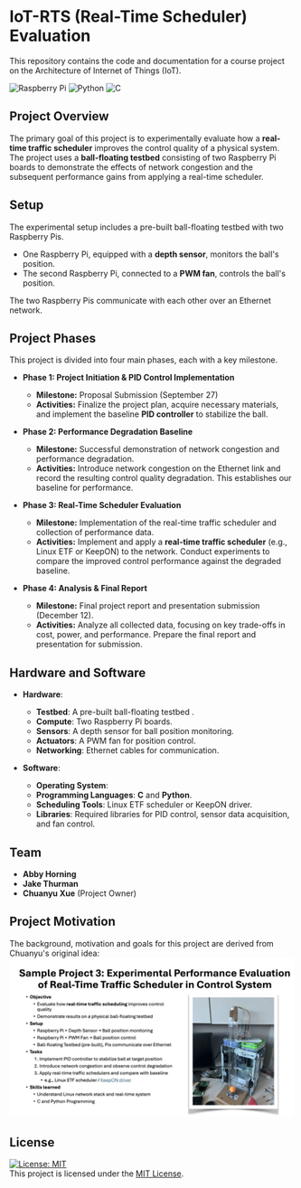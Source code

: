 # IoT-RTS (Real-Time Scheduler) Evaluation

This repository contains the code and documentation for a course project on the Architecture of Internet of Things (IoT).

![Raspberry Pi](https://img.shields.io/badge/-Raspberry_Pi-C51A4A?style=for-the-badge&logo=Raspberry-Pi)
![Python](https://img.shields.io/badge/python-3670A0?style=for-the-badge&logo=python&logoColor=ffdd54)
![C](https://img.shields.io/badge/c-%2300599C.svg?style=for-the-badge&logo=c&logoColor=white)

## Project Overview
The primary goal of this project is to experimentally evaluate how a **real-time traffic scheduler** improves the control quality of a physical system. The project uses a **ball-floating testbed** consisting of two Raspberry Pi boards to demonstrate the effects of network congestion and the subsequent performance gains from applying a real-time scheduler.

## Setup
The experimental setup includes a pre-built ball-floating testbed with two Raspberry Pis.
* One Raspberry Pi, equipped with a **depth sensor**, monitors the ball's position.
* The second Raspberry Pi, connected to a **PWM fan**, controls the ball's position.

The two Raspberry Pis communicate with each other over an Ethernet network.

## Project Phases
This project is divided into four main phases, each with a key milestone.

* **Phase 1: Project Initiation & PID Control Implementation**
    * **Milestone:** Proposal Submission (September 27)
    * **Activities:** Finalize the project plan, acquire necessary materials, and implement the baseline **PID controller** to stabilize the ball. 

* **Phase 2: Performance Degradation Baseline**
    * **Milestone:** Successful demonstration of network congestion and performance degradation.
    * **Activities:** Introduce network congestion on the Ethernet link and record the resulting control quality degradation. This establishes our baseline for performance. 

* **Phase 3: Real-Time Scheduler Evaluation**
    * **Milestone:** Implementation of the real-time traffic scheduler and collection of performance data.
    * **Activities:** Implement and apply a **real-time traffic scheduler** (e.g., Linux ETF or KeepON) to the network. Conduct experiments to compare the improved control performance against the degraded baseline. 

* **Phase 4: Analysis & Final Report**
    * **Milestone:** Final project report and presentation submission (December 12).
    * **Activities:** Analyze all collected data, focusing on key trade-offs in cost, power, and performance. Prepare the final report and presentation for submission. 

## Hardware and Software 
* **Hardware**:
  * **Testbed**: A pre-built ball-floating testbed .
  * **Compute**: Two Raspberry Pi boards. 
  * **Sensors**: A depth sensor for ball position monitoring.
  * **Actuators**: A PWM fan for position control.
  * **Networking**: Ethernet cables for communication.

* **Software**: 
  * **Operating System**: 
  * **Programming Languages**: **C** and **Python**. 
  * **Scheduling Tools**: Linux ETF scheduler or KeepON driver.
  * **Libraries**: Required libraries for PID control, sensor data acquisition, and fan control.

## Team
* **Abby Horning**
* **Jake Thurman**
* **Chuanyu Xue** (Project Owner)

## Project Motivation
The background, motivation and goals for this project are derived from Chuanyu's original idea:  
![Sample Project Summary Description](pictures/Project_Summary_2025.png)  

## License
[![License: MIT](https://img.shields.io/badge/License-MIT-yellow.svg)](https://opensource.org/licenses/MIT)  
This project is licensed under the [MIT License](LICENSE).  
